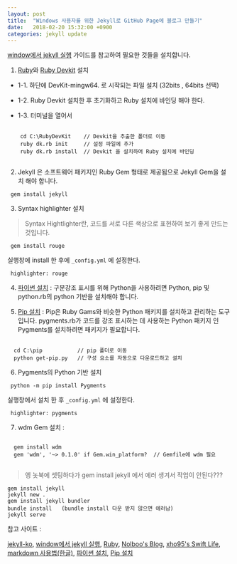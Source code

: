 ```yaml
---
layout: post
title:  "Windows 사용자를 위한 Jekyll로 GitHub Page에 블로그 만들기"
date:   2018-02-20 15:32:00 +0900
categories: jekyll update
---
```


[window에서 jekyll 실행][window-jekyll] 가이드를 참고하여 필요한 것들을 설치합니다.
1. [Ruby][ruby-download]와 [Ruby Devkit][ruby-download] 설치

  * 1-1. 하단에 DevKit-mingw64. 로 시작되는 파일 설치 (32bits , 64bits 선택)

  * 1-2. Ruby Devkit 설치한 후 초기화하고 Ruby 설치에 바인딩 해야 한다.

  * 1-3. 터미널을 열어서
  <pre><code>
    cd C:\RubyDevKit    // Devkit을 추출한 폴더로 이동
    ruby dk.rb init     // 설정 파일에 추가
    ruby dk.rb install  // Devkit 을 설치하여 Ruby 설치에 바인딩
  </code></pre>


2) Jekyll 은 소프트웨어 패키지인 Ruby Gem 형태로 제공됨으로 Jekyll Gem을 설치 해야 합니다.
<pre><code> gem install jekyll</code></pre>

3) Syntax highlighter 설치
> Syntax Hightlighter란, 코드를 서로 다른 색상으로 표현하여 보기 좋게 만드는 것입니다.

<pre><code> gem install rouge</code></pre>

실행창에 install 한 후에 `_config.yml` 에 설정한다.
<pre><code> highlighter: rouge</code></pre>

4) [파이썬 설치][python-download] : 구문강조 표시를 위해 Python을 사용하려면 Python, pip 및 python.rb의 python 기반을 설치해야 합니다.

5) [Pip 설치][pip-download] : Pip은 Ruby Gams와 비슷한 Python 패키지를 설치하고 관리하는 도구입니다. pygments.rb가 코드를 강조 표시하는 데 사용하는 Python 패키지 인
Pygments를 설치하려면 패키지가 필요합니다.
<pre><code>
  cd C:\pip           // pip 폴더로 이동
  python get-pip.py   // 구성 요소를 자동으로 다운로드하고 설치
</code></pre>

6) Pygments의 Python 기반 설치
<pre><code> python -m pip install Pygments          
</code></pre>
실행창에서 설치 한 후 `_config.yml` 에 설정한다.

<pre><code> highlighter: pygments          
</code></pre>

7) wdm Gem 설치 :
<pre><code>
  gem install wdm   
  gem 'wdm', '~> 0.1.0' if Gem.win_platform?  // Gemfile에 wdm 필요

</code></pre>

> 엥 놋북에 셋팅하다가 gem install jekyll 에서 에러 생겨서 작업이 안된다???

<pre><code>gem install jekyll
jekyll new .
gem install jekyll bundler     
bundle install   (bundle install 다운 받지 않으면 에러남)
jekyll serve</code></pre>

참고 사이트 :

[jekyll-ko][jekyllrb-ko],
[window에서 jekyll 실행][window-jekyll],
[Ruby][ruby-download],
[Nolboo's Blog][nolboo-blog],
[xho95's Swift Life][xho95-blog],
[markdown 사용법(한글)][markdown-ko],
[파이썬 설치][python-download],
[Pip 설치][pip-download]


[pip-download]: https://pip.pypa.io/en/latest/installing/
[python-download]: https://www.python.org/downloads/
[jekyllrb-ko]: https://jekyllrb-ko.github.io/
[ruby-download]: https://rubyinstaller.org/downloads/
[window-jekyll]: http://jekyll-windows.juthilo.com/
[nolboo-blog]: https://nolboo.kim/blog/2013/10/15/free-blog-with-github-jekyll/
[xho95-blog]: http://xho95.github.io/blog/github/pages/jekyll/minima/theme/2017/03/04/Jekyll-Blog-with-Minima.html
[markdown-ko]: https://gist.github.com/ihoneymon/652be052a0727ad59601
